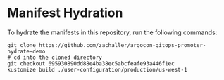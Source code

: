 # Manifest Hydration

To hydrate the manifests in this repository, run the following commands:

```shell
git clone https://github.com/zachaller/argocon-gitops-promoter-hydrate-demo
# cd into the cloned directory
git checkout 695930890dd88e4ba38ec5abcfeafe93a446f1ec
kustomize build ./user-configuration/production/us-west-1
```

